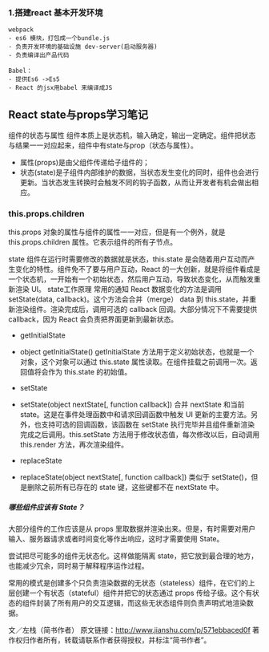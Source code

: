 ### 1.搭建react 基本开发环境
    webpack
    - es6 模块，打包成一个bundle.js
    - 负责开发环境的基础设施 dev-server(启动服务器)
    - 负责编译出产品代码

    Babel：
    - 提供Es6 ->Es5
    - React 的jsx用babel 来编译成JS

## React state与props学习笔记
组件的状态与属性
组件本质上是状态机，输入确定，输出一定确定。组件把状态与结果一一对应起来，组件中有state与prop（状态与属性）。

- 属性(props)是由父组件传递给子组件的；
- 状态(state)是子组件内部维护的数据，当状态发生变化的同时，组件也会进行更新。当状态发生转换时会触发不同的钩子函数，从而让开发者有机会做出相应。
### this.props.children
this.props 对象的属性与组件的属性一一对应，但是有一个例外，就是 this.props.children 属性。它表示组件的所有子节点。

state
组件在运行时需要修改的数据就是状态，this.state 是会随着用户互动而产生变化的特性。组件免不了要与用户互动，React 的一大创新，就是将组件看成是一个状态机，一开始有一个初始状态，然后用户互动，导致状态变化，从而触发重新渲染 UI。
state工作原理
常用的通知 React 数据变化的方法是调用 setState(data, callback)。这个方法会合并（merge） data 到 this.state，并重新渲染组件。渲染完成后，调用可选的 callback 回调。大部分情况下不需要提供 callback，因为 React 会负责把界面更新到最新状态。

- getInitialState
- object getInitialState()
      getInitialState 方法用于定义初始状态，也就是一个对象，这个对象可以通过 this.state 属性读取。在组件挂载之前调用一次。返回值将会作为 this.state 的初始值。

- setState
- setState(object nextState[, function callback])
      合并 nextState 和当前 state。这是在事件处理函数中和请求回调函数中触发 UI 更新的主要方法。另外，也支持可选的回调函数，该函数在 setState 执行完毕并且组件重新渲染完成之后调用。this.setState 方法用于修改状态值，每次修改以后，自动调用 this.render 方法，再次渲染组件。

- replaceState
- replaceState(object nextState[, function callback])
     类似于 setState()，但是删除之前所有已存在的 state 键，这些键都不在 nextState 中。

##### 哪些组件应该有 State？
大部分组件的工作应该是从 props 里取数据并渲染出来。但是，有时需要对用户输入、服务器请求或者时间变化等作出响应，这时才需要使用 State。

尝试把尽可能多的组件无状态化。这样做能隔离 state，把它放到最合理的地方，也能减少冗余，同时易于解释程序运作过程。

常用的模式是创建多个只负责渲染数据的无状态（stateless）组件，在它们的上层创建一个有状态（stateful）组件并把它的状态通过 props 传给子级。这个有状态的组件封装了所有用户的交互逻辑，而这些无状态组件则负责声明式地渲染数据。


文／左栈（简书作者）
原文链接：http://www.jianshu.com/p/571ebbaced0f
著作权归作者所有，转载请联系作者获得授权，并标注“简书作者”。
